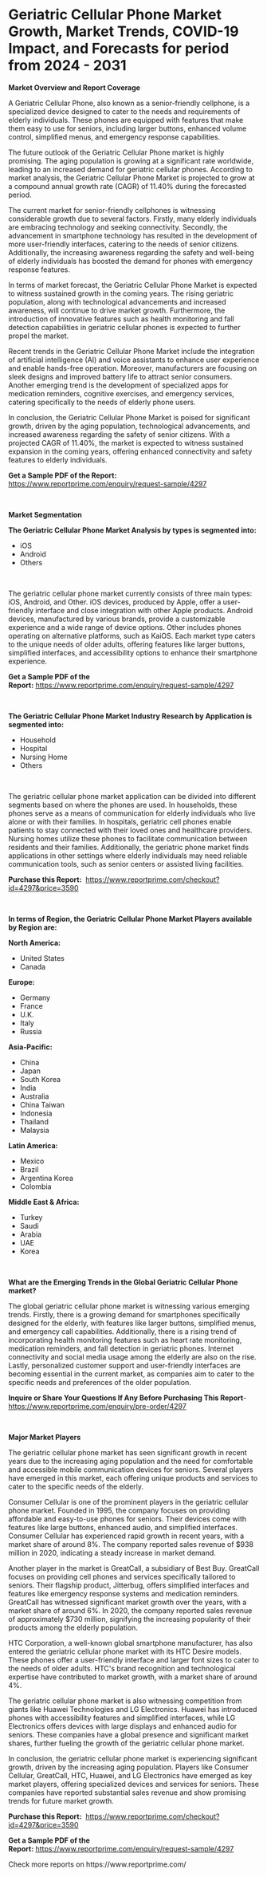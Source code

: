 <p><h1>Geriatric Cellular Phone Market Growth, Market Trends, COVID-19 Impact, and Forecasts for period from 2024 - 2031</h1></p><p><strong>Market Overview and Report Coverage</strong></p>
<p><p>A Geriatric Cellular Phone, also known as a senior-friendly cellphone, is a specialized device designed to cater to the needs and requirements of elderly individuals. These phones are equipped with features that make them easy to use for seniors, including larger buttons, enhanced volume control, simplified menus, and emergency response capabilities.</p><p>The future outlook of the Geriatric Cellular Phone market is highly promising. The aging population is growing at a significant rate worldwide, leading to an increased demand for geriatric cellular phones. According to market analysis, the Geriatric Cellular Phone Market is projected to grow at a compound annual growth rate (CAGR) of 11.40% during the forecasted period.</p><p>The current market for senior-friendly cellphones is witnessing considerable growth due to several factors. Firstly, many elderly individuals are embracing technology and seeking connectivity. Secondly, the advancement in smartphone technology has resulted in the development of more user-friendly interfaces, catering to the needs of senior citizens. Additionally, the increasing awareness regarding the safety and well-being of elderly individuals has boosted the demand for phones with emergency response features.</p><p>In terms of market forecast, the Geriatric Cellular Phone Market is expected to witness sustained growth in the coming years. The rising geriatric population, along with technological advancements and increased awareness, will continue to drive market growth. Furthermore, the introduction of innovative features such as health monitoring and fall detection capabilities in geriatric cellular phones is expected to further propel the market.</p><p>Recent trends in the Geriatric Cellular Phone Market include the integration of artificial intelligence (AI) and voice assistants to enhance user experience and enable hands-free operation. Moreover, manufacturers are focusing on sleek designs and improved battery life to attract senior consumers. Another emerging trend is the development of specialized apps for medication reminders, cognitive exercises, and emergency services, catering specifically to the needs of elderly phone users.</p><p>In conclusion, the Geriatric Cellular Phone Market is poised for significant growth, driven by the aging population, technological advancements, and increased awareness regarding the safety of senior citizens. With a projected CAGR of 11.40%, the market is expected to witness sustained expansion in the coming years, offering enhanced connectivity and safety features to elderly individuals.</p></p>
<p><strong>Get a Sample PDF of the Report:</strong> <a href="https://www.reportprime.com/enquiry/request-sample/4297">https://www.reportprime.com/enquiry/request-sample/4297</a></p>
<p>&nbsp;</p>
<p><strong>Market Segmentation</strong></p>
<p><strong>The Geriatric Cellular Phone Market Analysis by types is segmented into:</strong></p>
<p><ul><li>iOS</li><li>Android</li><li>Others</li></ul></p>
<p>&nbsp;</p>
<p><p>The geriatric cellular phone market currently consists of three main types: iOS, Android, and Other. iOS devices, produced by Apple, offer a user-friendly interface and close integration with other Apple products. Android devices, manufactured by various brands, provide a customizable experience and a wide range of device options. Other includes phones operating on alternative platforms, such as KaiOS. Each market type caters to the unique needs of older adults, offering features like larger buttons, simplified interfaces, and accessibility options to enhance their smartphone experience.</p></p>
<p><strong>Get a Sample PDF of the Report:</strong>&nbsp;<a href="https://www.reportprime.com/enquiry/request-sample/4297">https://www.reportprime.com/enquiry/request-sample/4297</a></p>
<p>&nbsp;</p>
<p><strong>The Geriatric Cellular Phone Market Industry Research by Application is segmented into:</strong></p>
<p><ul><li>Household</li><li>Hospital</li><li>Nursing Home</li><li>Others</li></ul></p>
<p>&nbsp;</p>
<p><p>The geriatric cellular phone market application can be divided into different segments based on where the phones are used. In households, these phones serve as a means of communication for elderly individuals who live alone or with their families. In hospitals, geriatric cell phones enable patients to stay connected with their loved ones and healthcare providers. Nursing homes utilize these phones to facilitate communication between residents and their families. Additionally, the geriatric phone market finds applications in other settings where elderly individuals may need reliable communication tools, such as senior centers or assisted living facilities.</p></p>
<p><strong>Purchase this Report:</strong>&nbsp; <a href="https://www.reportprime.com/checkout?id=4297&price=3590">https://www.reportprime.com/checkout?id=4297&price=3590</a></p>
<p>&nbsp;</p>
<p><strong>In terms of Region, the Geriatric Cellular Phone Market Players available by Region are:</strong></p>
<p>
    <p> <strong> North America: </strong>
        <ul>
            <li>United States</li>
            <li>Canada</li>
        </ul>
        </p> 
    <p> <strong> Europe: </strong>
        <ul>
            <li>Germany</li>
            <li>France</li>
            <li>U.K.</li>
            <li>Italy</li>
            <li>Russia</li>
        </ul>
        </p> 
    <p> <strong> Asia-Pacific: </strong>
        <ul>
            <li>China</li>
            <li>Japan</li>
            <li>South Korea</li>
            <li>India</li>
            <li>Australia</li>
            <li>China Taiwan</li>
            <li>Indonesia</li>
            <li>Thailand</li>
            <li>Malaysia</li>
        </ul>
        </p> 
    <p> <strong> Latin America: </strong>
        <ul>
            <li>Mexico</li>
            <li>Brazil</li>
            <li>Argentina Korea</li>
            <li>Colombia</li>
        </ul>
        </p> 
    <p> <strong> Middle East & Africa: </strong>
        <ul>
            <li>Turkey</li>
            <li>Saudi</li>
            <li>Arabia</li>
            <li>UAE</li>
            <li>Korea</li>
        </ul>
    </p>
    </p>
<p>&nbsp;</p>
<p><strong>What are the Emerging Trends in the Global Geriatric Cellular Phone market?</strong></p>
<p><p>The global geriatric cellular phone market is witnessing various emerging trends. Firstly, there is a growing demand for smartphones specifically designed for the elderly, with features like larger buttons, simplified menus, and emergency call capabilities. Additionally, there is a rising trend of incorporating health monitoring features such as heart rate monitoring, medication reminders, and fall detection in geriatric phones. Internet connectivity and social media usage among the elderly are also on the rise. Lastly, personalized customer support and user-friendly interfaces are becoming essential in the current market, as companies aim to cater to the specific needs and preferences of the older population.</p></p>
<p><strong>Inquire or Share Your Questions If Any Before Purchasing This Report</strong>- <a href="https://www.reportprime.com/enquiry/pre-order/4297">https://www.reportprime.com/enquiry/pre-order/4297</a></p>
<p>&nbsp;</p>
<p><strong>Major Market Players</strong></p>
<p><p>The geriatric cellular phone market has seen significant growth in recent years due to the increasing aging population and the need for comfortable and accessible mobile communication devices for seniors. Several players have emerged in this market, each offering unique products and services to cater to the specific needs of the elderly.</p><p>Consumer Cellular is one of the prominent players in the geriatric cellular phone market. Founded in 1995, the company focuses on providing affordable and easy-to-use phones for seniors. Their devices come with features like large buttons, enhanced audio, and simplified interfaces. Consumer Cellular has experienced rapid growth in recent years, with a market share of around 8%. The company reported sales revenue of $938 million in 2020, indicating a steady increase in market demand.</p><p>Another player in the market is GreatCall, a subsidiary of Best Buy. GreatCall focuses on providing cell phones and services specifically tailored to seniors. Their flagship product, Jitterbug, offers simplified interfaces and features like emergency response systems and medication reminders. GreatCall has witnessed significant market growth over the years, with a market share of around 6%. In 2020, the company reported sales revenue of approximately $730 million, signifying the increasing popularity of their products among the elderly population.</p><p>HTC Corporation, a well-known global smartphone manufacturer, has also entered the geriatric cellular phone market with its HTC Desire models. These phones offer a user-friendly interface and larger font sizes to cater to the needs of older adults. HTC's brand recognition and technological expertise have contributed to market growth, with a market share of around 4%.</p><p>The geriatric cellular phone market is also witnessing competition from giants like Huawei Technologies and LG Electronics. Huawei has introduced phones with accessibility features and simplified interfaces, while LG Electronics offers devices with large displays and enhanced audio for seniors. These companies have a global presence and significant market shares, further fueling the growth of the geriatric cellular phone market.</p><p>In conclusion, the geriatric cellular phone market is experiencing significant growth, driven by the increasing aging population. Players like Consumer Cellular, GreatCall, HTC, Huawei, and LG Electronics have emerged as key market players, offering specialized devices and services for seniors. These companies have reported substantial sales revenue and show promising trends for future market growth.</p></p>
<p><strong>Purchase this Report:</strong>&nbsp;&nbsp;<a href="https://www.reportprime.com/checkout?id=4297&price=3590">https://www.reportprime.com/checkout?id=4297&price=3590</a></p>
<p></p>
<p><strong>Get a Sample PDF of the Report:</strong>&nbsp;<a href="https://www.reportprime.com/enquiry/request-sample/4297">https://www.reportprime.com/enquiry/request-sample/4297</a></p>
<p>Check more reports on https://www.reportprime.com/</p>